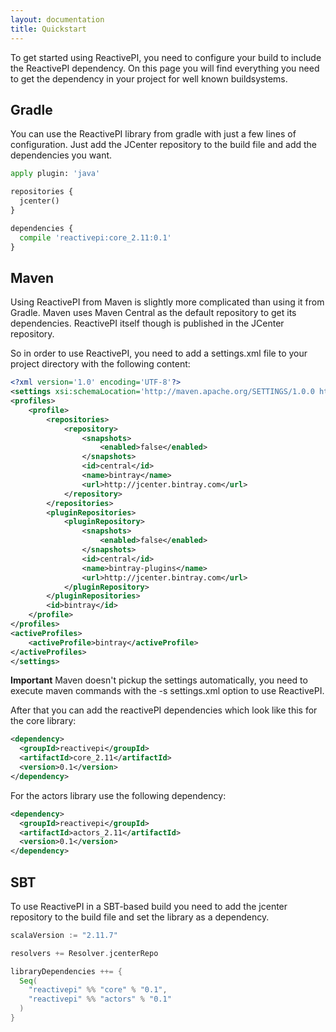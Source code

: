 ```yaml
---
layout: documentation
title: Quickstart
---
```


To get started using ReactivePI, you need to configure your build to include
the ReactivePI dependency. On this page you will find everything you need to
get the dependency in your project for well known buildsystems.

## Gradle
You can use the ReactivePI library from gradle with just a few lines of configuration.
Just add the JCenter repository to the build file and add the dependencies you want.

``` python
apply plugin: 'java'

repositories {
  jcenter()
}

dependencies {
  compile 'reactivepi:core_2.11:0.1'
}
```

## Maven
Using ReactivePI from Maven is slightly more complicated than using it from
Gradle. Maven uses Maven Central as the default repository to get its dependencies.
ReactivePI itself though is published in the JCenter repository.

So in order to use ReactivePI, you need to add a settings.xml file to your
project directory with the following content:

``` xml
<?xml version='1.0' encoding='UTF-8'?>
<settings xsi:schemaLocation='http://maven.apache.org/SETTINGS/1.0.0 http://maven.apache.org/xsd/settings-1.0.0.xsd' xmlns='http://maven.apache.org/SETTINGS/1.0.0' xmlns:xsi='http://www.w3.org/2001/XMLSchema-instance'>
<profiles>
	<profile>
		<repositories>
			<repository>
				<snapshots>
					<enabled>false</enabled>
				</snapshots>
				<id>central</id>
				<name>bintray</name>
				<url>http://jcenter.bintray.com</url>
			</repository>
		</repositories>
		<pluginRepositories>
			<pluginRepository>
				<snapshots>
					<enabled>false</enabled>
				</snapshots>
				<id>central</id>
				<name>bintray-plugins</name>
				<url>http://jcenter.bintray.com</url>
			</pluginRepository>
		</pluginRepositories>
		<id>bintray</id>
	</profile>
</profiles>
<activeProfiles>
	<activeProfile>bintray</activeProfile>
</activeProfiles>
</settings>
```

**Important** Maven doesn't pickup the settings automatically, you need to
execute maven commands with the -s settings.xml option to use ReactivePI.

After that you can add the reactivePI dependencies which look like this
for the core library:

``` xml
<dependency>
  <groupId>reactivepi</groupId>
  <artifactId>core_2.11</artifactId>
  <version>0.1</version>
</dependency>
```

For the actors library use the following dependency:

``` xml
<dependency>
  <groupId>reactivepi</groupId>
  <artifactId>actors_2.11</artifactId>
  <version>0.1</version>
</dependency>
```

## SBT
To use ReactivePI in a SBT-based build you need to add
the jcenter repository to the build file
and set the library as a dependency.

``` scala
scalaVersion := "2.11.7"

resolvers += Resolver.jcenterRepo

libraryDependencies ++= {
  Seq(
    "reactivepi" %% "core" % "0.1",
    "reactivepi" %% "actors" % "0.1"
  )
}
```
